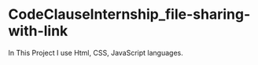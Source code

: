 # CodeClauseInternship_file-sharing-with-link
In This Project I use Html, CSS, JavaScript languages.
